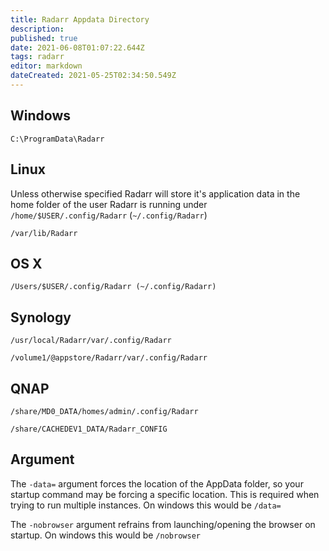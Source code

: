 ```yaml
---
title: Radarr Appdata Directory
description: 
published: true
date: 2021-06-08T01:07:22.644Z
tags: radarr
editor: markdown
dateCreated: 2021-05-25T02:34:50.549Z
---
```


## Windows

`C:\ProgramData\Radarr`

## Linux

Unless otherwise specified Radarr will store it's application data in the home folder of the user Radarr is running under `/home/$USER/.config/Radarr` (`~/.config/Radarr`)

`/var/lib/Radarr`

## OS X

`/Users/$USER/.config/Radarr (~/.config/Radarr)`

## Synology

`/usr/local/Radarr/var/.config/Radarr`

`/volume1/@appstore/Radarr/var/.config/Radarr`

## QNAP

`/share/MD0_DATA/homes/admin/.config/Radarr`

`/share/CACHEDEV1_DATA/Radarr_CONFIG`

## Argument

The `-data=` argument forces the location of the AppData folder, so your startup command may be forcing a specific location. This is required when trying to run multiple instances. On windows this would be `/data=`

The `-nobrowser` argument refrains from launching/opening the browser on startup. On windows this would be `/nobrowser`
